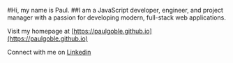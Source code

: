 #Hi, my name is Paul.
##I am a JavaScript developer, engineer, and project manager with a passion for developing modern, full-stack web applications.

Visit my homepage at [https://paulgoble.github.io](https://paulgoble.github.io)

Connect with me on [Linkedin](https://www.linkedin.com/in/epaulgoble)